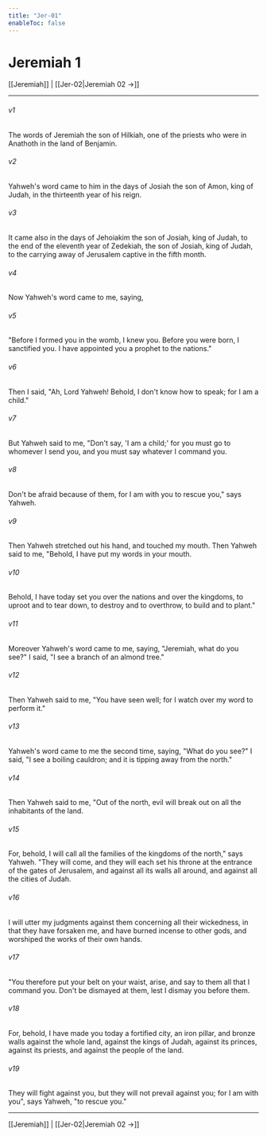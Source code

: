 ```yaml
---
title: "Jer-01"
enableToc: false
---
```

# Jeremiah 1

[[Jeremiah]] | [[Jer-02|Jeremiah 02 →]]
***



###### v1 
The words of Jeremiah the son of Hilkiah, one of the priests who were in Anathoth in the land of Benjamin. 

###### v2 
Yahweh's word came to him in the days of Josiah the son of Amon, king of Judah, in the thirteenth year of his reign. 

###### v3 
It came also in the days of Jehoiakim the son of Josiah, king of Judah, to the end of the eleventh year of Zedekiah, the son of Josiah, king of Judah, to the carrying away of Jerusalem captive in the fifth month. 

###### v4 
Now Yahweh's word came to me, saying, 

###### v5 
"Before I formed you in the womb, I knew you. Before you were born, I sanctified you. I have appointed you a prophet to the nations." 

###### v6 
Then I said, "Ah, Lord Yahweh! Behold, I don't know how to speak; for I am a child." 

###### v7 
But Yahweh said to me, "Don't say, 'I am a child;' for you must go to whomever I send you, and you must say whatever I command you. 

###### v8 
Don't be afraid because of them, for I am with you to rescue you," says Yahweh. 

###### v9 
Then Yahweh stretched out his hand, and touched my mouth. Then Yahweh said to me, "Behold, I have put my words in your mouth. 

###### v10 
Behold, I have today set you over the nations and over the kingdoms, to uproot and to tear down, to destroy and to overthrow, to build and to plant." 

###### v11 
Moreover Yahweh's word came to me, saying, "Jeremiah, what do you see?" I said, "I see a branch of an almond tree." 

###### v12 
Then Yahweh said to me, "You have seen well; for I watch over my word to perform it." 

###### v13 
Yahweh's word came to me the second time, saying, "What do you see?" I said, "I see a boiling cauldron; and it is tipping away from the north." 

###### v14 
Then Yahweh said to me, "Out of the north, evil will break out on all the inhabitants of the land. 

###### v15 
For, behold, I will call all the families of the kingdoms of the north," says Yahweh. "They will come, and they will each set his throne at the entrance of the gates of Jerusalem, and against all its walls all around, and against all the cities of Judah. 

###### v16 
I will utter my judgments against them concerning all their wickedness, in that they have forsaken me, and have burned incense to other gods, and worshiped the works of their own hands. 

###### v17 
"You therefore put your belt on your waist, arise, and say to them all that I command you. Don't be dismayed at them, lest I dismay you before them. 

###### v18 
For, behold, I have made you today a fortified city, an iron pillar, and bronze walls against the whole land, against the kings of Judah, against its princes, against its priests, and against the people of the land. 

###### v19 
They will fight against you, but they will not prevail against you; for I am with you", says Yahweh, "to rescue you."

***
[[Jeremiah]] | [[Jer-02|Jeremiah 02 →]]
